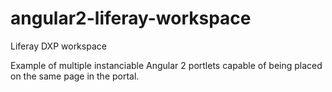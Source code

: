 # angular2-liferay-workspace
Liferay DXP workspace

Example of multiple instanciable Angular 2 portlets capable of being placed on the same page in the portal.
